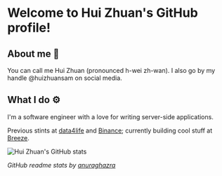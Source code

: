 # Welcome to Hui Zhuan's GitHub profile!

## About me 🤠
You can call me Hui Zhuan (pronounced h-wei zh-wan). I also go by my handle @huizhuansam on social media.

## What I do ⚙️
I'm a software engineer with a love for writing server-side applications.

Previous stints at [data4life](https://www.data4life.care) and [Binance](https://www.binance.com); currently building cool stuff at [Breeze](https://breeze.cash).

![Hui Zhuan's GitHub stats](https://github-readme-stats.vercel.app/api?username=huizhuansam&show_icons=true&theme=onedark)

*GitHub readme stats by [anuraghazra](https://github.com/anuraghazra/github-readme-stats)*
